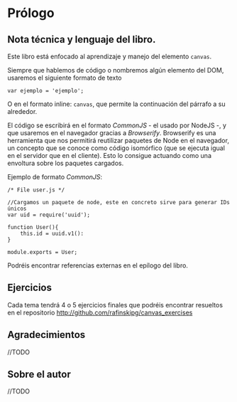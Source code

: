 # Prólogo

## Nota técnica y lenguaje del libro.

Este libro está enfocado al aprendizaje y manejo del elemento `canvas`.

Siempre que hablemos de código o nombremos algún elemento del DOM, usaremos el siguiente formato de texto
```
var ejemplo = 'ejemplo';
```

O en el formato inline: `canvas`, que permite la continuación del párrafo a su alrededor.

El código se escribirá en el formato *CommonJS* - el usado por NodeJS -, y que usaremos en el navegador gracias a *Browserify*. Browserify es una herramienta que nos permitirá reutilizar paquetes de Node en el navegador, un concepto que se conoce como código isomórfico (que se ejecuta igual en el servidor que en el cliente). Esto lo consigue actuando como una envoltura sobre los paquetes cargados.

Ejemplo de formato *CommonJS*:

```
/* File user.js */

//Cargamos un paquete de node, este en concreto sirve para generar IDs únicos
var uid = require('uuid');

function User(){
    this.id = uuid.v1():
}

module.exports = User;
```

Podréis encontrar referencias externas en el epílogo del libro.

## Ejercicios

Cada tema tendrá 4 o 5 ejercicios finales que podréis encontrar resueltos en el repositorio http://github.com/rafinskipg/canvas_exercises

## Agradecimientos

//TODO

## Sobre el autor

//TODO